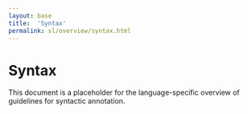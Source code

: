 ```yaml
---
layout: base
title:  'Syntax'
permalink: sl/overview/syntax.html
---
```


# Syntax

This document is a placeholder for the language-specific overview of
guidelines for syntactic annotation.

